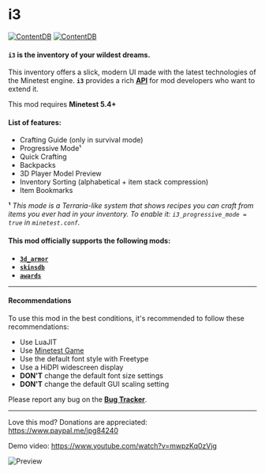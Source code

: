 # i3

[![ContentDB](https://content.minetest.net/packages/jp/i3/shields/title/)](https://content.minetest.net/packages/jp/i3/) [![ContentDB](https://content.minetest.net/packages/jp/i3/shields/downloads/)](https://content.minetest.net/packages/jp/i3/)

#### **`i3`** is the inventory of your wildest dreams.

This inventory offers a slick, modern UI made with the latest technologies of the Minetest engine.
**`i3`** provides a rich [**API**](https://github.com/minetest-mods/i3/blob/master/API.md) for mod developers who want to extend it.

This mod requires **Minetest 5.4+**

#### List of features:
   - Crafting Guide (only in survival mode)
   - Progressive Mode¹
   - Quick Crafting
   - Backpacks
   - 3D Player Model Preview
   - Inventory Sorting (alphabetical + item stack compression)
   - Item Bookmarks

**¹** *This mode is a Terraria-like system that shows recipes you can craft from items you ever had in your inventory.
To enable it: `i3_progressive_mode = true` in `minetest.conf`.*

#### This mod officially supports the following mods:
   - [**`3d_armor`**](https://content.minetest.net/packages/stu/3d_armor/)
   - [**`skinsdb`**](https://content.minetest.net/packages/bell07/skinsdb/)
   - [**`awards`**](https://content.minetest.net/packages/rubenwardy/awards/)

---

#### Recommendations

To use this mod in the best conditions, it's recommended to follow these recommendations:

   - Use LuaJIT
   - Use [Minetest Game](https://github.com/minetest/minetest_game)
   - Use the default font style with Freetype
   - Use a HiDPI widescreen display
   - **DON'T** change the default font size settings
   - **DON'T** change the default GUI scaling setting

Please report any bug on the [**Bug Tracker**](https://github.com/minetest-mods/i3/issues).

---

Love this mod? Donations are appreciated: https://www.paypal.me/jpg84240

Demo video: https://www.youtube.com/watch?v=mwpzKq0zVjg

![Preview](https://user-images.githubusercontent.com/7883281/104822375-38dc9c80-5842-11eb-902a-66a0dc50bf28.png)
